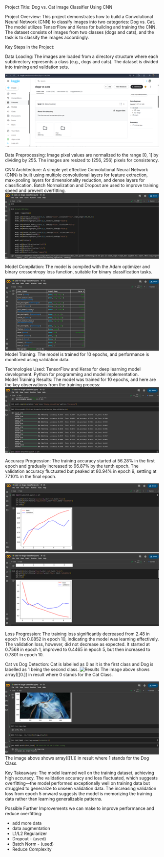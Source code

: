Project Title: Dog vs. Cat Image Classifier Using CNN

Project Overview:
This project demonstrates how to build a Convolutional Neural Network (CNN) to classify images into two categories: Dog vs. Cat. The model utilizes TensorFlow and Keras for building and training the CNN. The dataset consists of images from two classes (dogs and cats), and the task is to classify the images accordingly.

Key Steps in the Project:

Data Loading: The images are loaded from a directory structure where each subdirectory represents a class (e.g., dogs and cats). The dataset is divided into training and validation sets.

![Data](images\kaggle_dataset.png)

Data Preprocessing: Image pixel values are normalized to the range [0, 1] by dividing by 255.
The images are resized to (256, 256) pixels for consistency.

CNN Architecture: A simple yet effective Convolutional Neural Network (CNN) is built using multiple convolutional layers for feature extraction, max-pooling layers for dimensionality reduction, and dense layers for classification. Batch Normalization and Dropout are used to improve training speed and prevent overfitting.
![cnn architecture](images\cnn_structure.png)

Model Compilation: The model is compiled with the Adam optimizer and binary crossentropy loss function, suitable for binary classification tasks.

![Data Summary](images\data_summary.png)
Model Training: The model is trained for 10 epochs, and performance is monitored using validation data.

Technologies Used:
TensorFlow and Keras for deep learning model development.
Python for programming and model implementation.                                                                                                                                                                              
Model Training Results:
The model was trained for 10 epochs, and here are the key observations from the training process:
![epochs](images\epochs.png)

Accuracy Progression:
The training accuracy started at 56.28% in the first epoch and gradually increased to 96.87% by the tenth epoch. The validation accuracy fluctuated but peaked at 80.94% in epoch 9, settling at 77.10% in the final epoch.

![Results](images\graph1.png)
![Results](images\graph2.png)

Loss Progression: The training loss significantly decreased from 2.48 in epoch 1 to 0.0852 in epoch 10, indicating the model was learning effectively.
The validation loss, however, did not decrease as expected. It started at 0.7568 in epoch 1, improved to 0.4465 in epoch 5, but then increased to 0.7801 in epoch 10.

Cat vs Dog Detection: Cat is labelled as 0 as it is the first class and Dog is labelled as 1 being the second class.
![Results](images\result_cat.png)
The image above shows array([[0.]] in result where 0 stands for the Cat Class.

![Results](images\result_dog.png)
The image above shows array([[1.]] in result where 1 stands for the Dog Class.

Key Takeaways:
The model learned well on the training dataset, achieving high accuracy.
The validation accuracy and loss fluctuated, which suggests overfitting—the model performed exceptionally well on training data but struggled to generalize to unseen validation data.
The increasing validation loss from epoch 5 onward suggests the model is memorizing the training data rather than learning generalizable patterns.


Possible Further Improvements we can make to improve performance and reduce overfitting:
- add more data
- data augmentation
- L1/L2 Regularizer
- Dropout  - (used)
- Batch Norm  - (used)
- Reduce Complexity

